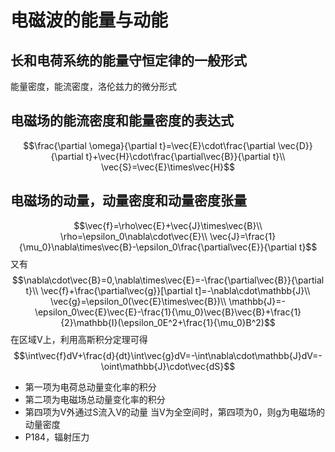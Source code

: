 # 电磁波的能量与动能
## 长和电荷系统的能量守恒定律的一般形式
能量密度，能流密度，洛伦兹力的微分形式
## 电磁场的能流密度和能量密度的表达式
$$\frac{\partial \omega}{\partial t}=\vec{E}\cdot\frac{\partial \vec{D}}{\partial t}+\vec{H}\cdot\frac{\partial\vec{B}}{\partial t}\\
\vec{S}=\vec{E}\times\vec{H}$$
## 电磁场的动量，动量密度和动量密度张量
$$\vec{f}=\rho\vec{E}+\vec{J}\times\vec{B}\\
\rho=\epsilon_0\nabla\cdot\vec{E}\\
\vec{J}=\frac{1}{\mu_0}\nabla\times\vec{B}-\epsilon_0\frac{\partial\vec{E}}{\partial t}$$
又有
$$\nabla\cdot\vec{B}=0,\nabla\times\vec{E}=-\frac{\partial\vec{B}}{\partial t}\\
\vec{f}+\frac{\partial\vec{g}}[\partial t]=-\nabla\cdot\mathbb{J}\\
\vec{g}=\epsilon_0(\vec{E}\times\vec{B})\\
\mathbb{J}=-\epsilon_0\vec{E}\vec{E}-\frac{1}{\mu_0}\vec{B}\vec{B}+\frac{1}{2}\mathbb{I}(\epsilon_0E^2+\frac{1}{\mu_0}B^2)$$
在区域V上，利用高斯积分定理可得
$$\int\vec{f}dV+\frac{d}{dt}\int\vec{g}dV=-\int\nabla\cdot\mathbb{J}dV=-\oint\mathbb{J}\cdot\vec{dS}$$
* 第一项为电荷总动量变化率的积分
* 第二项为电磁场总动量变化率的积分
* 第四项为V外通过S流入V的动量
当V为全空间时，第四项为0，则g为电磁场的动量密度
* P184，辐射压力
$$$$
